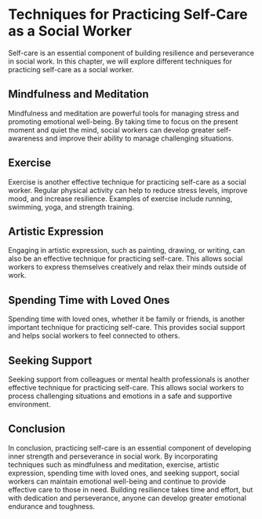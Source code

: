 Techniques for Practicing Self-Care as a Social Worker
================================================================================================

Self-care is an essential component of building resilience and perseverance in social work. In this chapter, we will explore different techniques for practicing self-care as a social worker.

Mindfulness and Meditation
--------------------------

Mindfulness and meditation are powerful tools for managing stress and promoting emotional well-being. By taking time to focus on the present moment and quiet the mind, social workers can develop greater self-awareness and improve their ability to manage challenging situations.

Exercise
--------

Exercise is another effective technique for practicing self-care as a social worker. Regular physical activity can help to reduce stress levels, improve mood, and increase resilience. Examples of exercise include running, swimming, yoga, and strength training.

Artistic Expression
-------------------

Engaging in artistic expression, such as painting, drawing, or writing, can also be an effective technique for practicing self-care. This allows social workers to express themselves creatively and relax their minds outside of work.

Spending Time with Loved Ones
-----------------------------

Spending time with loved ones, whether it be family or friends, is another important technique for practicing self-care. This provides social support and helps social workers to feel connected to others.

Seeking Support
---------------

Seeking support from colleagues or mental health professionals is another effective technique for practicing self-care. This allows social workers to process challenging situations and emotions in a safe and supportive environment.

Conclusion
----------

In conclusion, practicing self-care is an essential component of developing inner strength and perseverance in social work. By incorporating techniques such as mindfulness and meditation, exercise, artistic expression, spending time with loved ones, and seeking support, social workers can maintain emotional well-being and continue to provide effective care to those in need. Building resilience takes time and effort, but with dedication and perseverance, anyone can develop greater emotional endurance and toughness.


